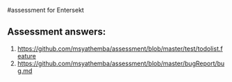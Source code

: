 
#assessment for Entersekt

## Assessment answers:
1. https://github.com/msyathemba/assessment/blob/master/test/todolist.feature
2. https://github.com/msyathemba/assessment/blob/master/bugReport/bug.md
 


